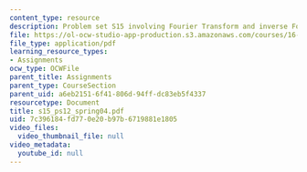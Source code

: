 ```yaml
---
content_type: resource
description: Problem set S15 involving Fourier Transform and inverse Fourier transform.
file: https://ol-ocw-studio-app-production.s3.amazonaws.com/courses/16-01-unified-engineering-i-ii-iii-iv-fall-2005-spring-2006/7c396184fd770e20b97b6719881e1805_s15_ps12_spring04.pdf
file_type: application/pdf
learning_resource_types:
- Assignments
ocw_type: OCWFile
parent_title: Assignments
parent_type: CourseSection
parent_uid: a6eb2151-6f41-806d-94ff-dc83eb5f4337
resourcetype: Document
title: s15_ps12_spring04.pdf
uid: 7c396184-fd77-0e20-b97b-6719881e1805
video_files:
  video_thumbnail_file: null
video_metadata:
  youtube_id: null
---
```

